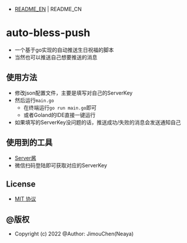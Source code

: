 - [README_EN](https://github.com/JimouChen/auto-bless-push/blob/main/README.md) | README_CN

# auto-bless-push
- 一个基于go实现的自动推送生日祝福的脚本
- 当然也可以推送自己想要推送的消息

## 使用方法
- 修改json配置文件，主要是填写对自己的ServerKey
- 然后运行`main.go`
  - 在终端运行`go run main.go`即可
  - 或者Goland的IDE直接一键运行
- 如果填写的ServerKey没问题的话，推送成功/失败的消息会发送通知自己

## 使用到的工具
- [Server酱](https://sct.ftqq.com/)
- 微信扫码登陆即可获取对应的ServerKey

## License
- [MIT 协议](https://github.com/JimouChen/auto-bless-push/blob/main/LICENSE)

## @版权
- Copyright (c) 2022 @Author: JimouChen(Neaya)

